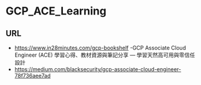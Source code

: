 # GCP_ACE_Learning

## URL

- https://www.in28minutes.com/gcp-bookshelf
-GCP Associate Cloud Engineer (ACE) 學習心得、教材資源與筆記分享 — 學習天然高可用與零信任設計
 - https://medium.com/blacksecurity/gcp-associate-cloud-engineer-78f736aee7ad
